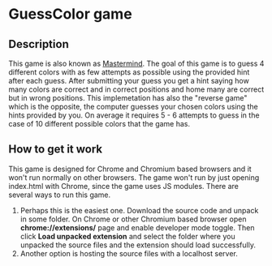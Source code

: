 # GuessColor game
## Description
This game is also known as [Mastermind](https://en.wikipedia.org/wiki/Mastermind_(board_game)). The goal of this game is to guess 4 different colors with as few attempts as possible using the provided hint after each guess. After submitting your guess you get a hint saying how many colors are correct and in correct positions and home many are correct but in wrong positions. This implemetation has also the "reverse game" which is the opposite, the computer guesses your chosen colors using the hints provided by you. On average it requires 5 - 6 attempts to guess in the case of 10 different possible colors that the game has.
## How to get it work
This game is designed for Chrome and Chromium based browsers and it won't run normally on other browsers. The game won't run by just opening index.html with Chrome, since the game uses JS modules. There are several ways to run this game.
1. Perhaps this is the easiest one. Download the source code and unpack in some folder. On Chrome or other Chromium based browser open **chrome://extensions/** page and enable developer mode toggle. Then click **Load unpacked extension** and select the folder where you unpacked the source files and the extension should load successfully.
2. Another option is hosting the source files with a localhost server.
